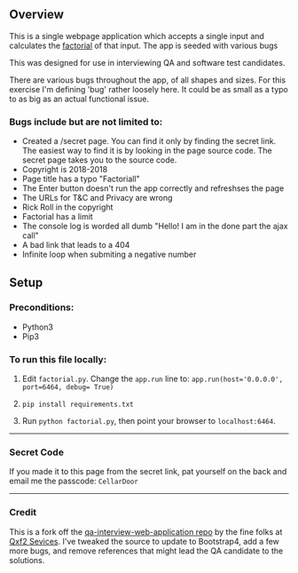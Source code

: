 ## Overview
This is a single webpage application which accepts a single input and calculates the [factorial](https://en.wikipedia.org/wiki/Factorial) of that input. The app is seeded with various bugs 

This was designed for use in interviewing QA and software test candidates. 

There are various bugs throughout the app, of all shapes and sizes. For this exercise I'm defining 'bug' rather loosely here. It could be as small as a typo to as big as an actual functional issue. 

### Bugs include but are not limited to:
* Created a /secret page. You can find it only by finding the secret link. The easiest way to find it is by looking in the page source code. The secret page takes you to the source code.
* Copyright is 2018-2018
* Page title has a typo "Factoriall"
* The Enter button doesn't run the app correctly and refreshses the page
* The URLs for T&C and Privacy are wrong
* Rick Roll in the copyright
* Factorial has a limit
* The console log is worded all dumb "Hello! I am in the done part the ajax call"
* A bad link that leads to a 404
* Infinite loop when submiting a negative number

## Setup

### Preconditions:
* Python3
* Pip3

### To run this file locally:
1. Edit `factorial.py`. Change the `app.run` line to: 
`app.run(host='0.0.0.0', port=6464, debug= True)`

2. `pip install requirements.txt`

3. Run `python factorial.py`, then point your browser to `localhost:6464`.

---

### Secret Code

If you made it to this page from the secret link, pat yourself on the back and email me the passcode:
`CellarDoor`

---

### Credit 
This is a fork off the [qa-interview-web-application repo](https://github.com/qxf2/qa-interview-web-application) by the fine folks at [Qxf2 Sevices](https://www.qxf2.com/?utm_source=qa-interview&utm_medium=click&utm_campaign=From%20QA%20Interview). I've tweaked the source to update to Bootstrap4, add a few more bugs, and remove references that might lead the QA candidate to the solutions.